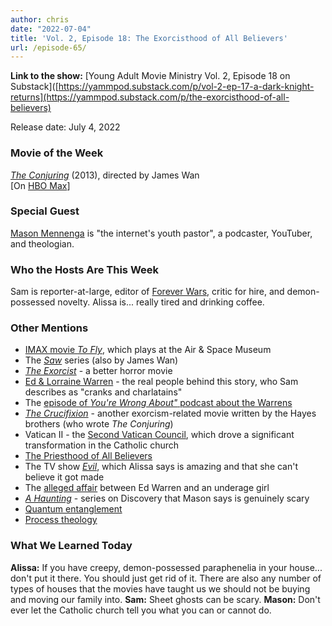 ```yaml
---
author: chris
date: "2022-07-04"
title: 'Vol. 2, Episode 18: The Exorcisthood of All Believers'
url: /episode-65/
---
```

**Link to the show:** [Young Adult Movie Ministry Vol. 2, Episode 18 on Substack]([https://yammpod.substack.com/p/vol-2-ep-17-a-dark-knight-returns](https://yammpod.substack.com/p/the-exorcisthood-of-all-believers) 

Release date: July 4, 2022

### Movie of the Week
[_The Conjuring_](https://www.imdb.com/title/tt1457767/) (2013), directed by James Wan    
[On  [HBO Max](https://play.hbomax.com/feature/urn:hbo:feature:GXdu2RQKDmpuAuwEAADZ2)]

### Special Guest
[Mason Mennenga](https://masonmennenga.com/) is "the internet's youth pastor", a podcaster, YouTuber, and theologian.

### Who the Hosts Are This Week

Sam is reporter-at-large, editor of [Forever Wars](https://foreverwars.substack.com/), critic for hire, and demon-possessed novelty. Alissa is... really tired and drinking coffee. 

### Other Mentions

- [IMAX movie _To Fly_](https://www.si.edu/imax/movie/fly), which plays at the Air & Space Museum
- The [_Saw_](https://www.imdb.com/title/tt0387564/) series (also by James Wan)
- [_The Exorcist_](https://www.imdb.com/title/tt0070047/) - a better horror movie
- [Ed & Lorraine Warren](https://en.wikipedia.org/wiki/Ed_and_Lorraine_Warren) - the real people behind this story, who Sam describes as "cranks and charlatains"
- The [episode of _You're Wrong About"_ podcast about the Warrens](https://podcasts.apple.com/us/podcast/ed-and-lorraine-warren-w-jamie-loftus/id1380008439?i=1000541071105)
- [_The Crucifixion_](https://www.imdb.com/title/tt4181782/) - another exorcism-related movie written by the Hayes brothers (who wrote _The Conjuring_)
- Vatican II - the [Second Vatican Council](https://en.wikipedia.org/wiki/Second_Vatican_Council), which drove a significant transformation in the Catholic church
- [The Priesthood of All Believers](https://en.wikipedia.org/wiki/Priesthood_of_all_believers)
- The TV show [_Evil_](https://www.imdb.com/title/tt9055008/), which Alissa says is amazing and that she can't believe it got made
- The [alleged affair](https://www.mamamia.com.au/alleged-affair-in-the-conjuring/) between Ed Warren and an underage girl
- [_A Haunting_](https://www.imdb.com/title/tt0484243/) - series on Discovery that Mason says is genuinely scary
- [Quantum entanglement](https://en.wikipedia.org/wiki/Quantum_entanglement)
- [Process theology](https://en.wikipedia.org/wiki/Process_theology)

### What We Learned Today

**Alissa:** If you have creepy, demon-possessed paraphenelia in your house... don't put it there. You should just get rid of it. There are also any number of types of houses that the movies have taught us we should not be buying and moving our family into. 
**Sam:** Sheet ghosts can be scary.
**Mason:** Don't ever let the Catholic church tell you what you can or cannot do.

